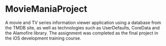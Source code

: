 # MovieManiaProject
A movie and TV series information viewer application using a database from the TMDB site, as well as technologies such as UserDefaults, CoreData and the Alamofire library. The assignment was completed as the final project in the iOS development training course.

